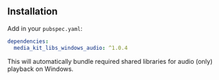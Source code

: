 ## Installation

Add in your `pubspec.yaml`:

```yaml
dependencies:
  media_kit_libs_windows_audio: ^1.0.4
```

This will automatically bundle required shared libraries for audio (only) playback on Windows.
